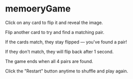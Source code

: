 ﻿# memoeryGame

Click on any card to flip it and reveal the image.

Flip another card to try and find a matching pair.

If the cards match, they stay flipped — you've found a pair!

If they don't match, they will flip back after 1 second.

The game ends when all 4 pairs are found. 

Click the "Restart" button anytime to shuffle and play again.
